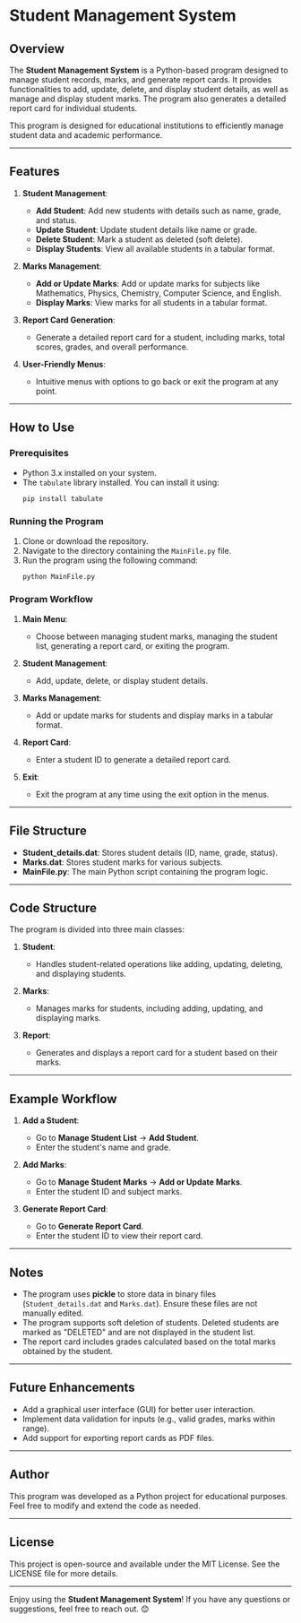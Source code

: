 # Student Management System

## Overview

The **Student Management System** is a Python-based program designed to manage student records, marks, and generate report cards. It provides functionalities to add, update, delete, and display student details, as well as manage and display student marks. The program also generates a detailed report card for individual students.

This program is designed for educational institutions to efficiently manage student data and academic performance.

---

## Features

1. **Student Management**:
   - **Add Student**: Add new students with details such as name, grade, and status.
   - **Update Student**: Update student details like name or grade.
   - **Delete Student**: Mark a student as deleted (soft delete).
   - **Display Students**: View all available students in a tabular format.

2. **Marks Management**:
   - **Add or Update Marks**: Add or update marks for subjects like Mathematics, Physics, Chemistry, Computer Science, and English.
   - **Display Marks**: View marks for all students in a tabular format.

3. **Report Card Generation**:
   - Generate a detailed report card for a student, including marks, total scores, grades, and overall performance.

4. **User-Friendly Menus**:
   - Intuitive menus with options to go back or exit the program at any point.

---

## How to Use

### Prerequisites
- Python 3.x installed on your system.
- The `tabulate` library installed. You can install it using:
  ```bash
  pip install tabulate
  ```

### Running the Program
1. Clone or download the repository.
2. Navigate to the directory containing the `MainFile.py` file.
3. Run the program using the following command:
   ```bash
   python MainFile.py
   ```

### Program Workflow
1. **Main Menu**:
   - Choose between managing student marks, managing the student list, generating a report card, or exiting the program.

2. **Student Management**:
   - Add, update, delete, or display student details.

3. **Marks Management**:
   - Add or update marks for students and display marks in a tabular format.

4. **Report Card**:
   - Enter a student ID to generate a detailed report card.

5. **Exit**:
   - Exit the program at any time using the exit option in the menus.

---

## File Structure

- **Student_details.dat**: Stores student details (ID, name, grade, status).
- **Marks.dat**: Stores student marks for various subjects.
- **MainFile.py**: The main Python script containing the program logic.

---

## Code Structure

The program is divided into three main classes:

1. **Student**:
   - Handles student-related operations like adding, updating, deleting, and displaying students.

2. **Marks**:
   - Manages marks for students, including adding, updating, and displaying marks.

3. **Report**:
   - Generates and displays a report card for a student based on their marks.

---

## Example Workflow

1. **Add a Student**:
   - Go to **Manage Student List** → **Add Student**.
   - Enter the student's name and grade.

2. **Add Marks**:
   - Go to **Manage Student Marks** → **Add or Update Marks**.
   - Enter the student ID and subject marks.

3. **Generate Report Card**:
   - Go to **Generate Report Card**.
   - Enter the student ID to view their report card.

---

## Notes

- The program uses **pickle** to store data in binary files (`Student_details.dat` and `Marks.dat`). Ensure these files are not manually edited.
- The program supports soft deletion of students. Deleted students are marked as "DELETED" and are not displayed in the student list.
- The report card includes grades calculated based on the total marks obtained by the student.

---

## Future Enhancements

- Add a graphical user interface (GUI) for better user interaction.
- Implement data validation for inputs (e.g., valid grades, marks within range).
- Add support for exporting report cards as PDF files.

---

## Author

This program was developed as a Python project for educational purposes. Feel free to modify and extend the code as needed.

---

## License

This project is open-source and available under the MIT License. See the LICENSE file for more details.

---

Enjoy using the **Student Management System**! If you have any questions or suggestions, feel free to reach out. 😊
